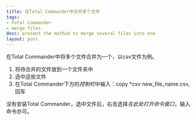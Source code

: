 ```yaml
---
title: 在Total Commander中合并多个文件
tags:
- Total Commander
- merge files
desc: present the method to merge several files into one
layout: post
---
```


在Total Commander中将多个文件合并为一个，以csv文件为例。
1. 将待合并的文件放到一个文件夹中
2. 选中这些文件
3. 在Total Commander下方的*控制栏*中输入：copy *csv new_file_name.csv, 回车

没有安装Total Commander，选中文件后，右击选择*在此处打开命令窗口*，输入命令亦可。